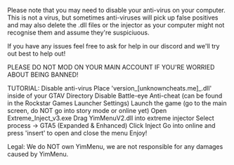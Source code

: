

Please note that you may need to disable your anti-virus on your computer.
This is not a virus, but sometimes anti-viruses will pick up false positives
and may also delete the .dll files or the injector as your computer might not recognise them and assume they're suspiciuous.

If you have any issues feel free to ask for help in our discord and we'll try out best to help out!

PLEASE DO NOT MOD ON YOUR MAIN ACCOUNT IF YOU'RE WORRIED ABOUT BEING BANNED!

TUTORIAL:
Disable anti-virus
Place 'version_[unknowncheats.me]_.dll' inside of your GTAV Directory
Disable Battle-eye Anti-cheat (can be found in the Rockstar Games Launcher Settings)
Launch the game (go to the main screen, do NOT go into story mode or online yet)
Open Extreme_Inject_v3.exe
Drag YimMenuV2.dll into extreme injector
Select process -> GTA5 (Expanded & Enhanced)
Click Inject
Go into online and press 'insert' to open and close the menu
Enjoy!

Legal: We do NOT own YimMenu, we are not responsible for any damages caused by YimMenu.
